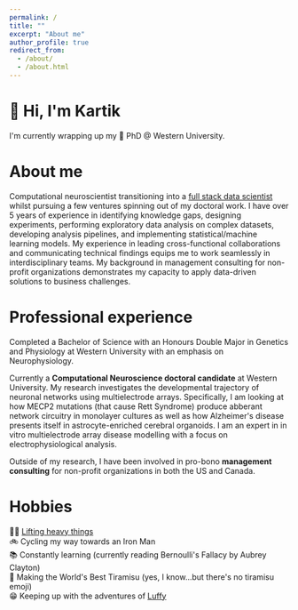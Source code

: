 ```yaml
---
permalink: /
title: ""
excerpt: "About me"
author_profile: true
redirect_from: 
  - /about/
  - /about.html
---
```


# 👋 Hi, I'm Kartik

I'm currently wrapping up my 🧠 PhD @ Western University.

About me
======
Computational neuroscientist transitioning into a [full stack data scientist](https://shopify.engineering/what-is-a-full-stack-data-scientist) whilst pursuing a few ventures spinning out of my doctoral work. I have over 5 years of experience in identifying knowledge gaps, designing experiments, performing exploratory data analysis on complex datasets, developing analysis pipelines, and implementing statistical/machine learning models. My experience in leading cross-functional collaborations and communicating technical findings equips me to work seamlessly in interdisciplinary teams. My background in management consulting for non-profit organizations demonstrates my capacity to apply data-driven solutions to business challenges.

Professional experience
======
Completed a Bachelor of Science with an Honours Double Major in Genetics and Physiology at Western University with an emphasis on Neurophysiology.

Currently a **Computational Neuroscience doctoral candidate** at Western University. My research investigates the developmental trajectory of neuronal networks using  multielectrode arrays. Specifically, I am looking at how MECP2 mutations (that cause Rett Syndrome) produce abberant network circuitry in monolayer cultures as well as how Alzheimer's disease presents itself in astrocyte-enriched cerebral organoids. I am an expert in in vitro multielectrode array disease modelling with a focus on electrophysiological analysis.

Outside of my research, I have been involved in pro-bono **management consulting** for non-profit organizations in both the US and Canada.

Hobbies
======
💪🏽 [Lifting heavy things](https://www.youtube.com/watch?v=GuIlVmL0KBc&list=PLTjllZp4uE3l5TqwPOoGT_XvSBVgp2JEO)\
🚲 Cycling my way towards an Iron Man\
📚 Constantly learning (currently reading Bernoulli's Fallacy by Aubrey Clayton)\
🍰 Making the World's Best Tiramisu (yes, I know...but there's no tiramisu emoji)\
😁 Keeping up with the adventures of [Luffy](https://www.youtube.com/watch?v=AfZmNBonIeI)

